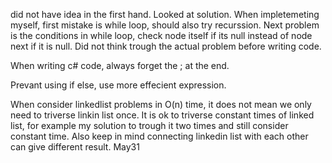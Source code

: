 did not have idea in the first hand. Looked at solution. When impletemeting myself, first mistake is while loop, should also try recurssion. Next problem is the conditions in while loop, check node itself if its null instead of node next if it is null. Did not think trough the actual problem before writing code.

When writing c# code, always forget the ; at the end.

Prevant using if else, use more effecient expression.

When consider linkedlist problems in O(n) time, it does not mean we only need to triverse linkin list once. It is ok to triverse constant times of linked list, for example my solution to trough it two times and still consider constant time. Also keep in mind connecting linkedin list with each other can give different result.  May31

